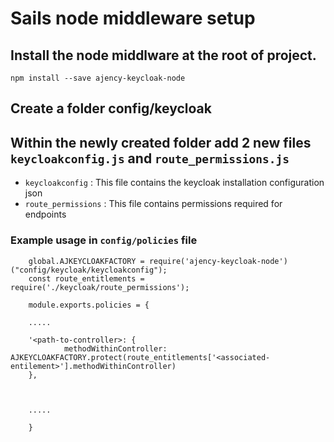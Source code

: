# Sails node middleware setup

## Install the node middlware at the root of project.

`npm install --save ajency-keycloak-node`

## Create a folder config/keycloak

## Within the newly created folder add 2 new files `keycloakconfig.js` and `route_permissions.js`

* `keycloakconfig` : This file contains the keycloak installation configuration json
* `route_permissions` : This file contains permissions required for endpoints


### Example usage in `config/policies` file

```
    global.AJKEYCLOAKFACTORY = require('ajency-keycloak-node')("config/keycloak/keycloakconfig");
    const route_entitlements = require('./keycloak/route_permissions');

    module.exports.policies = {
    
    .....

    '<path-to-controller>: {
            methodWithinController: AJKEYCLOAKFACTORY.protect(route_entitlements['<associated-entilement>'].methodWithinController)
    },



    .....
    
    }



```

